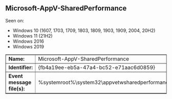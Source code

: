 ## Microsoft-AppV-SharedPerformance

Seen on:
* Windows 10 (1607, 1703, 1709, 1803, 1809, 1903, 1909, 2004, 20H2)
* Windows 11 (21H2)
* Windows 2016
* Windows 2019

<table border="1" class="docutils">
  <tbody>
    <tr>
      <td><b>Name:</b></td>
      <td>Microsoft-AppV-SharedPerformance</td>
    </tr>
    <tr>
      <td><b>Identifier:</b></td>
      <td>{fb4a19ee-eb5a-47a4-bc52-e71aac6d0859}</td>
    </tr>
    <tr>
      <td><b>Event message file(s):</b></td>
      <td>%systemroot%\system32\appvetwsharedperformance.dll</td>
    </tr>
  </tbody>
</table>

&nbsp;

